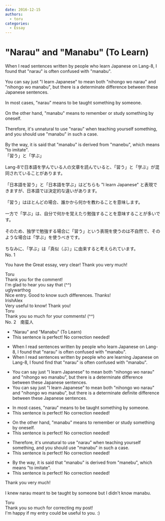 ```yaml
---
date: 2016-12-15
authors:
  - toru
categories:
  - Essay
---
```


<h1 id="subject_show">"Narau" and "Manabu" (To Learn)</h1>
<div class="date" hidden>Dec 15, 2016 23:11</div>
<div id="post"><div id="body_show_ori">
When I read sentences written by people who learn Japanese on Lang-8, I found that "narau" is often confused with "manabu".<br/><br/>You can say just "I learn Japanese" to mean both "nihongo wo narau" and "nihongo wo manabu", but there is a determinate difference between these Japanese sentences.<br/><br/>In most cases, "narau" means to be taught something by someone.<br/><br/>On the other hand, "manabu" means to remember or study something by oneself.<br/><br/>Therefore, it's unnatural to use "narau" when teaching yourself something, and you should use "manabu" in such a case.<br/><br/>By the way, it is said that "manabu" is derived from "manebu", which means "to imitate".
</div></div>

<!-- more -->

<div id="post_ja"><div id="body_show_mo">
「習う」と「学ぶ」<br/><br/>Lang-8で日本語を学んでいる人の文章を読んでいると、「習う」と「学ぶ」が混同されていることがあります。<br/><br/>「日本語を習う」と「日本語を学ぶ」はどちらも "I learn Japanese" と表現できますが、日本語では決定的な違いがあります。<br/><br/>「習う」はほとんどの場合、誰かから何かを教わることを意味します。<br/><br/>一方で「学ぶ」は、自分で何かを覚えたり勉強することを意味することが多いです。<br/><br/>そのため、独学で勉強する場合に「習う」という表現を使うのは不自然で、そのような場合は「学ぶ」を使うべきです。<br/><br/>ちなみに、「学ぶ」は「真似（ぶ）」に由来すると考えられています。
</div></div>
<div id="block"><div class="first_name"> No. 1　<span class="just_name"></span></div><div id="block2">
<p class="comment_small">
 You have the Great essay, very clear! Thank you very much!
</p>

</div><div class="name"><span class="just_name">Toru</span><br>
Thank you for the comment!<br/>I'm glad to hear you say that (^^)
</div>
<div class="name"><span class="just_name">uglywarthog</span><br>
Nice entry. Good to know such differences. Thanks!
</div>
<div class="name"><span class="just_name">IrishAlex</span><br>
Very useful to know! Thank you!
</div>
<div class="name"><span class="just_name">Toru</span><br>
Thank you so much for your comments! (^^)
</div>
</div>
<div id="block"><div class="first_name"> No. 2　<span class="just_name">南蛮人</span></div><div id="block2">
<ul class="correction_field">
<li class="incorrect">"Narau" and "Manabu" (To Learn)</li>
<li class="corrected perfect">This sentence is perfect! No correction needed!</li>
</ul>
<ul class="correction_field">
<li class="incorrect">When I read sentences written by people who learn Japanese on Lang-8, I found that "narau" is often confused with "manabu".</li>
<li class="corrected correct">
When I read sentences written by people who <span class="f_gray">are</span> learn<span class="f_gray">ing</span> Japanese on Lang-8, I <span class="sline"><span class="f_red">found</span></span> <span class="f_blue">find</span> that "narau" is often confused with "manabu".
</li>
</ul>
<ul class="correction_field">
<li class="incorrect">You can say just "I learn Japanese" to mean both "nihongo wo narau" and "nihongo wo manabu", but there is a determinate difference between these Japanese sentences.</li>
<li class="corrected correct">
You can say just "I learn Japanese" to mean both "nihongo wo narau" and "nihongo wo manabu", but there is a <span class="f_gray"><span class="sline">determinate</span></span> <span class="f_gray">definite</span> difference between these Japanese sentences.
</li>
</ul>
<ul class="correction_field">
<li class="incorrect">In most cases, "narau" means to be taught something by someone.</li>
<li class="corrected perfect">This sentence is perfect! No correction needed!</li>
</ul>
<ul class="correction_field">
<li class="incorrect">On the other hand, "manabu" means to remember or study something by oneself.</li>
<li class="corrected perfect">This sentence is perfect! No correction needed!</li>
</ul>
<ul class="correction_field">
<li class="incorrect">Therefore, it's unnatural to use "narau" when teaching yourself something, and you should use "manabu" in such a case.</li>
<li class="corrected perfect">This sentence is perfect! No correction needed!</li>
</ul>
<ul class="correction_field">
<li class="incorrect">By the way, it is said that "manabu" is derived from "manebu", which means "to imitate".</li>
<li class="corrected perfect">This sentence is perfect! No correction needed!</li>
</ul>
<p class="comment_small">
 Thank you very much!
 <br/>
 <br/>
 I knew narau meant to be taught by someone but I didn't know manabu.
</p>

</div><div class="name"><span class="just_name">Toru</span><br>
Thank you so much for correcting my post!<br/>I'm happy if my entry could be useful to you. :)
</div>
</div>
